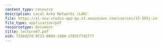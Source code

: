 ```yaml
---
content_type: resource
description: Local Area Networks (LAN)
file: https://ol-ocw-studio-app-qa.s3.amazonaws.com/courses/15-565j-integrating-esystems-global-information-systems-spring-2002/7254d27d9f2196dd1d8417831f7d2f77_lecture07.pdf
file_type: application/pdf
resourcetype: Document
title: lecture07.pdf
uid: 7254d27d-9f21-96dd-1d84-17831f7d2f77
---
```

